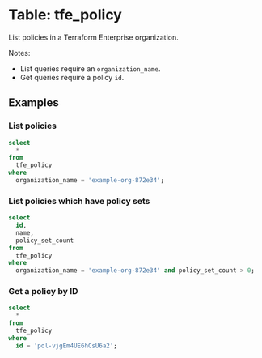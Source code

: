 # Table: tfe_policy

List policies in a Terraform Enterprise organization.

Notes:
* List queries require an `organization_name`.
* Get queries require a policy `id`.

## Examples

### List policies

```sql
select
  *
from
  tfe_policy
where
  organization_name = 'example-org-872e34';
```

### List policies which have policy sets

```sql
select
  id,
  name,
  policy_set_count
from
  tfe_policy
where
  organization_name = 'example-org-872e34' and policy_set_count > 0;
```

### Get a policy by ID

```sql
select
  *
from
  tfe_policy
where
  id = 'pol-vjgEm4UE6hCsU6a2';
```
